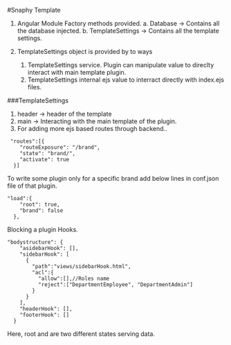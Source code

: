 #Snaphy Template 

1) Angular Module Factory methods provided.
    a. Database -> Contains all the database injected.
    b. TemplateSettings -> Contains all the template settings.
    
2) TemplateSettings object is provided by to ways
    1) TemplateSettings service. Plugin can manipulate value to direclty interact with main template plugin.
    2) TemplateSettings internal ejs value to interract directly with index.ejs files.
    
###TemplateSettings    
1) header -> header of the template
2) main -> Interacting with the main template of the plugin.
3) For adding more ejs based routes through backend..

```
 "routes":[{
    "routeExposure": "/brand",
    "state": "brand/",
    "activate": true
  }]
```
To write some plugin only for a specific brand add below lines in conf.json file of that plugin. 
```
"load":{
    "root": true,
    "brand": false
  },
```


Blocking a plugin Hooks.
```
"bodystructure": {
    "asidebarHook": [],
    "sidebarHook": [
      {
        "path":"views/sidebarHook.html",
        "acl":{
          "allow":[],//Roles name
          "reject":["DepartmentEmployee", "DepartmentAdmin"]
        }
      }
    ],
    "headerHook": [],
    "footerHook": []
  }
```

Here, root and are two different states  serving data.
    
    